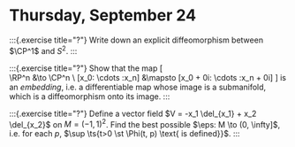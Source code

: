 # Thursday, September 24

:::{.exercise title="?"}
Write down an explicit diffeomorphism between $\CP^1$ and $S^2$.
:::

:::{.exercise title="?"}
Show that the map
\[  
\RP^n &\to \CP^n \\
[x_0: \cdots :x_n] &\mapsto [x_0 + 0i: \cdots :x_n + 0i]
\]
is an *embedding*, i.e. a differentiable map whose image is a submanifold, which is a diffeomorphism onto its image.
:::


:::{.exercise title="?"}
Define a vector field $V = -x_1 \del_{x_1} + x_2 \del_{x_2}$ on $M = (-1, 1)^2$.
Find the best possible $\eps: M \to (0, \infty]$, i.e. for each $p$, $\sup \ts{t>0 \st \Phi(t, p) \text{ is defined}}$.
:::
